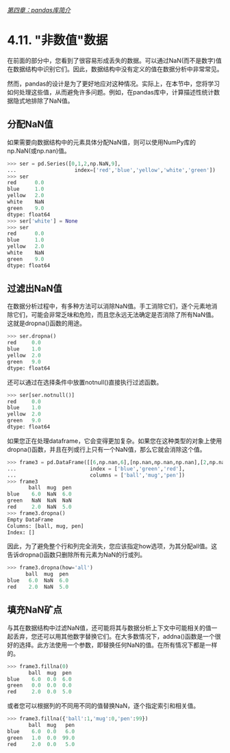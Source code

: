 

[*第四章：pandas库简介*](./README.md)

# 4.11. "非数值"数据

在前面的部分中，您看到了很容易形成丢失的数据。可以通过NaN(而不是数字)值在数据结构中识别它们。因此，数据结构中没有定义的值在数据分析中非常常见。

然而，pandas的设计是为了更好地应对这种情况。实际上，在本节中，您将学习如何处理这些值，从而避免许多问题。例如，在pandas库中，计算描述性统计数据隐式地排除了NaN值。


## 分配NaN值

如果需要向数据结构中的元素具体分配NaN值，则可以使用NumPy库的np.NaN(或np.nan)值。

```python
>>> ser = pd.Series([0,1,2,np.NaN,9],
...                   index=['red','blue','yellow','white','green'])
>>> ser
red      0.0
blue     1.0
yellow   2.0
white    NaN
green    9.0
dtype: float64
>>> ser['white'] = None
>>> ser
red      0.0
blue     1.0
yellow   2.0
white    NaN
green    9.0
dtype: float64
```

## 过滤出NaN值

在数据分析过程中，有多种方法可以消除NaN值。手工消除它们，逐个元素地消除它们，可能会非常乏味和危险，而且您永远无法确定是否消除了所有NaN值。这就是dropna()函数的用途。

```python
>>> ser.dropna()
red     0.0
blue    1.0
yellow  2.0
green   9.0
dtype: float64
```

还可以通过在选择条件中放置notnull()直接执行过滤函数。

```python
>>> ser[ser.notnull()]
red     0.0
blue    1.0
yellow  2.0
green   9.0
dtype: float64
```

如果您正在处理dataframe，它会变得更加复杂。如果您在这种类型的对象上使用dropna()函数，并且在列或行上只有一个NaN值，那么它就会消除这个值。

```python
>>> frame3 = pd.DataFrame([[6,np.nan,6],[np.nan,np.nan,np.nan],[2,np.nan,5]],
...                        index = ['blue','green','red'],
...                        columns = ['ball','mug','pen'])
>>> frame3
       ball  mug  pen
blue    6.0  NaN  6.0
green   NaN  NaN  NaN
red     2.0  NaN  5.0
>>> frame3.dropna()
Empty DataFrame
Columns: [ball, mug, pen]
Index: []
```

因此，为了避免整个行和列完全消失，您应该指定how选项，为其分配all值。这告诉dropna()函数只删除所有元素为NaN的行或列。

```python
>>> frame3.dropna(how='all')
      ball  mug  pen
blue   6.0  NaN  6.0
red    2.0  NaN  5.0
```

## 填充NaN矿点

与其在数据结构中过滤NaN值，还可能将其与数据分析上下文中可能相关的值一起丢弃，您还可以用其他数字替换它们。在大多数情况下，addna()函数是一个很好的选择。此方法使用一个参数，即替换任何NaN的值。在所有情况下都是一样的。

```python
>>> frame3.fillna(0)
       ball  mug  pen
blue    6.0  0.0  6.0
green   0.0  0.0  0.0
red     2.0  0.0  5.0
```

或者您可以根据列的不同用不同的值替换NaN，逐个指定索引和相关值。

```python
>>> frame3.fillna({'ball':1,'mug':0,'pen':99})
       ball  mug   pen
blue    6.0  0.0   6.0
green   1.0  0.0  99.0
red     2.0  0.0   5.0
```

